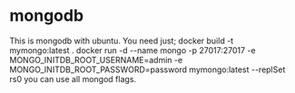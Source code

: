 # mongodb
This is mongodb with ubuntu. You need just;
docker build -t mymongo:latest .
docker run -d --name mongo -p 27017:27017     -e MONGO_INITDB_ROOT_USERNAME=admin     -e MONGO_INITDB_ROOT_PASSWORD=password mymongo:latest --replSet rs0
you can use all mongod flags.

